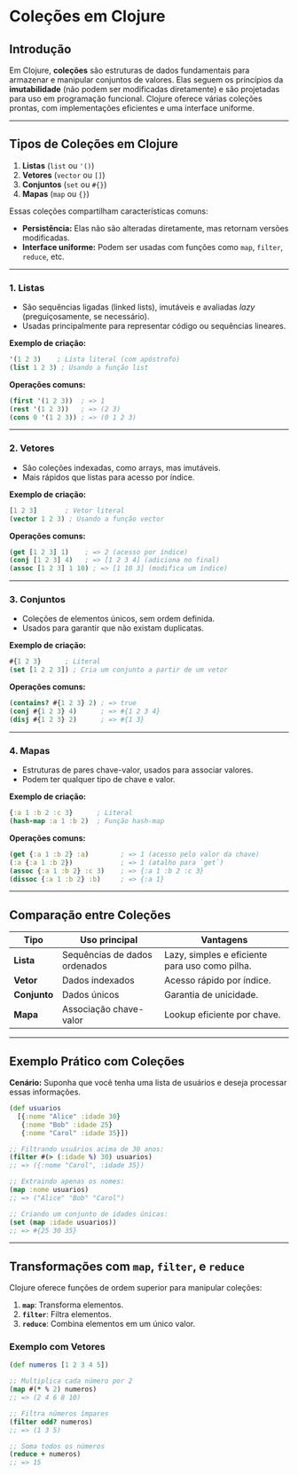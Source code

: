 # Coleções em Clojure

## Introdução

Em Clojure, **coleções** são estruturas de dados fundamentais para armazenar e manipular conjuntos de valores. Elas seguem os princípios da **imutabilidade** (não podem ser modificadas diretamente) e são projetadas para uso em programação funcional. Clojure oferece várias coleções prontas, com implementações eficientes e uma interface uniforme.

---

## Tipos de Coleções em Clojure

1. **Listas** (`list` ou `'()`)
2. **Vetores** (`vector` ou `[]`)
3. **Conjuntos** (`set` ou `#{}`)
4. **Mapas** (`map` ou `{}`)

Essas coleções compartilham características comuns:

- **Persistência:** Elas não são alteradas diretamente, mas retornam versões modificadas.
- **Interface uniforme:** Podem ser usadas com funções como `map`, `filter`, `reduce`, etc.

---

### 1. Listas

- São sequências ligadas (linked lists), imutáveis e avaliadas _lazy_ (preguiçosamente, se necessário).
- Usadas principalmente para representar código ou sequências lineares.

**Exemplo de criação:**

```clojure
'(1 2 3)    ; Lista literal (com apóstrofo)
(list 1 2 3) ; Usando a função list
```

**Operações comuns:**

```clojure
(first '(1 2 3))  ; => 1
(rest '(1 2 3))   ; => (2 3)
(cons 0 '(1 2 3)) ; => (0 1 2 3)
```

---

### 2. Vetores

- São coleções indexadas, como arrays, mas imutáveis.
- Mais rápidos que listas para acesso por índice.

**Exemplo de criação:**

```clojure
[1 2 3]       ; Vetor literal
(vector 1 2 3) ; Usando a função vector
```

**Operações comuns:**

```clojure
(get [1 2 3] 1)    ; => 2 (acesso por índice)
(conj [1 2 3] 4)   ; => [1 2 3 4] (adiciona no final)
(assoc [1 2 3] 1 10) ; => [1 10 3] (modifica um índice)
```

---

### 3. Conjuntos

- Coleções de elementos únicos, sem ordem definida.
- Usados para garantir que não existam duplicatas.

**Exemplo de criação:**

```clojure
#{1 2 3}      ; Literal
(set [1 2 2 3]) ; Cria um conjunto a partir de um vetor
```

**Operações comuns:**

```clojure
(contains? #{1 2 3} 2) ; => true
(conj #{1 2 3} 4)      ; => #{1 2 3 4}
(disj #{1 2 3} 2)      ; => #{1 3}
```

---

### 4. Mapas

- Estruturas de pares chave-valor, usados para associar valores.
- Podem ter qualquer tipo de chave e valor.

**Exemplo de criação:**

```clojure
{:a 1 :b 2 :c 3}      ; Literal
(hash-map :a 1 :b 2)  ; Função hash-map
```

**Operações comuns:**

```clojure
(get {:a 1 :b 2} :a)        ; => 1 (acesso pelo valor da chave)
(:a {:a 1 :b 2})            ; => 1 (atalho para `get`)
(assoc {:a 1 :b 2} :c 3)    ; => {:a 1 :b 2 :c 3}
(dissoc {:a 1 :b 2} :b)     ; => {:a 1}
```

---

## Comparação entre Coleções

| **Tipo**     | **Uso principal**             | **Vantagens**                                  |
| ------------ | ----------------------------- | ---------------------------------------------- |
| **Lista**    | Sequências de dados ordenados | Lazy, simples e eficiente para uso como pilha. |
| **Vetor**    | Dados indexados               | Acesso rápido por índice.                      |
| **Conjunto** | Dados únicos                  | Garantia de unicidade.                         |
| **Mapa**     | Associação chave-valor        | Lookup eficiente por chave.                    |

---

## Exemplo Prático com Coleções

**Cenário:** Suponha que você tenha uma lista de usuários e deseja processar essas informações.

```clojure
(def usuarios
  [{:nome "Alice" :idade 30}
   {:nome "Bob" :idade 25}
   {:nome "Carol" :idade 35}])

;; Filtrando usuários acima de 30 anos:
(filter #(> (:idade %) 30) usuarios)
;; => ({:nome "Carol", :idade 35})

;; Extraindo apenas os nomes:
(map :nome usuarios)
;; => ("Alice" "Bob" "Carol")

;; Criando um conjunto de idades únicas:
(set (map :idade usuarios))
;; => #{25 30 35}
```

---

## Transformações com `map`, `filter`, e `reduce`

Clojure oferece funções de ordem superior para manipular coleções:

1. **`map`**: Transforma elementos.
2. **`filter`**: Filtra elementos.
3. **`reduce`**: Combina elementos em um único valor.

### **Exemplo com Vetores**

```clojure
(def numeros [1 2 3 4 5])

;; Multiplica cada número por 2
(map #(* % 2) numeros)
;; => (2 4 6 8 10)

;; Filtra números ímpares
(filter odd? numeros)
;; => (1 3 5)

;; Soma todos os números
(reduce + numeros)
;; => 15
```
